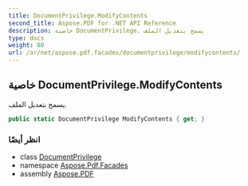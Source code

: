 ```yaml
---
title: DocumentPrivilege.ModifyContents
second_title: Aspose.PDF for .NET API Reference
description: خاصية DocumentPrivilege. يسمح بتعديل الملف
type: docs
weight: 80
url: /ar/net/aspose.pdf.facades/documentprivilege/modifycontents/
---
```

## خاصية DocumentPrivilege.ModifyContents

يسمح بتعديل الملف.

```csharp
public static DocumentPrivilege ModifyContents { get; }
```

### انظر أيضًا

* class [DocumentPrivilege](../)
* namespace [Aspose.Pdf.Facades](../../../aspose.pdf.facades/)
* assembly [Aspose.PDF](../../../)